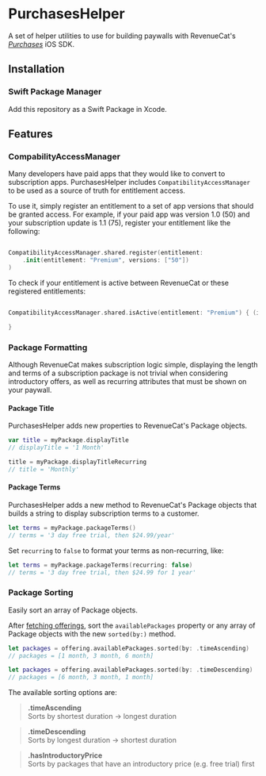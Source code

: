 # PurchasesHelper

A set of helper utilities to use for building paywalls with RevenueCat's [*Purchases*](https://github.com/RevenueCat/purchases-ios) iOS SDK.

## Installation

### Swift Package Manager

Add this repository as a Swift Package in Xcode.

## Features

### CompabilityAccessManager

Many developers have paid apps that they would like to convert to subscription apps. PurchasesHelper includes `CompatibilityAccessManager` to be used as a source of truth for entitlement access. 

To use it, simply register an entitlement to a set of app versions that should be granted access. For example, if your paid app was version 1.0 (50) and your subscription update is 1.1 (75), register your entitlement like the following:

```swift

CompatibilityAccessManager.shared.register(entitlement:
    .init(entitlement: "Premium", versions: ["50"])
)

```

To check if your entitlement is active between RevenueCat or these registered entitlements:

```swift

CompatibilityAccessManager.shared.isActive(entitlement: "Premium") { (isActive) in

}

```

### Package Formatting

Although RevenueCat makes subscription logic simple, displaying the length and terms of a subscription package is not trivial when considering introductory offers, as well as recurring attributes that must be shown on your paywall.

#### Package Title

PurchasesHelper adds new properties to RevenueCat's Package objects.

```swift
var title = myPackage.displayTitle
// displayTitle = '1 Month'

title = myPackage.displayTitleRecurring
// title = 'Monthly'
```

#### Package Terms

PurchasesHelper adds a new method to RevenueCat's Package objects that builds a string to display subscription terms to a customer.

```swift
let terms = myPackage.packageTerms()
// terms = '3 day free trial, then $24.99/year'
```

Set `recurring` to `false` to format your terms as non-recurring, like:

```swift
let terms = myPackage.packageTerms(recurring: false)
// terms = '3 day free trial, then $24.99 for 1 year'
```

### Package Sorting

Easily sort an array of Package objects.

After [fetching offerings](https://docs.revenuecat.com/docs/displaying-products#fetching-offerings), sort the `availablePackages` property or any array of Package objects with the new `sorted(by:)` method.

```swift
let packages = offering.availablePackages.sorted(by: .timeAscending)
// packages = [1 month, 3 month, 6 month]

let packages = offering.availablePackages.sorted(by: .timeDescending)
// packages = [6 month, 3 month, 1 month]
```

The available sorting options are:

> **.timeAscending**  
> Sorts by shortest duration -> longest duration

> **.timeDescending**  
> Sorts by longest duration -> shortest duration

> **.hasIntroductoryPrice**  
> Sorts by packages that have an introductory price (e.g. free trial) first
